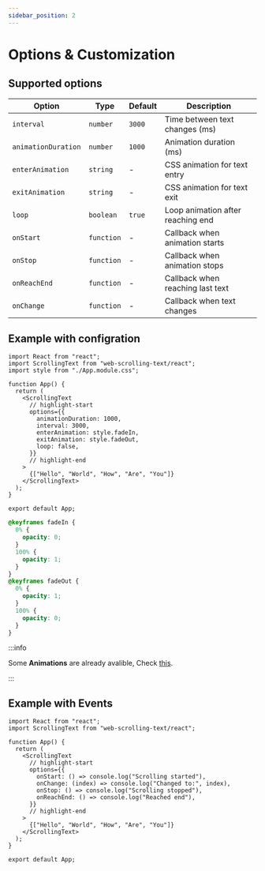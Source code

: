 ```yaml
---
sidebar_position: 2
---
```


# Options & Customization

## Supported options

| Option              | Type       | Default | Description                       |
| ------------------- | ---------- | ------- | --------------------------------- |
| `interval`          | `number`   | `3000`  | Time between text changes (ms)    |
| `animationDuration` | `number`   | `1000`  | Animation duration (ms)           |
| `enterAnimation`    | `string`   | -       | CSS animation for text entry      |
| `exitAnimation`     | `string`   | -       | CSS animation for text exit       |
| `loop`              | `boolean`  | `true`  | Loop animation after reaching end |
| `onStart`           | `function` | -       | Callback when animation starts    |
| `onStop`            | `function` | -       | Callback when animation stops     |
| `onReachEnd`        | `function` | -       | Callback when reaching last text  |
| `onChange`          | `function` | -       | Callback when text changes        |

## Example with configration

```tsx title="App.tsx"
import React from "react";
import ScrollingText from "web-scrolling-text/react";
import style from "./App.module.css";

function App() {
  return (
    <ScrollingText
      // highlight-start
      options={{
        animationDuration: 1000,
        interval: 3000,
        enterAnimation: style.fadeIn,
        exitAnimation: style.fadeOut,
        loop: false,
      }}
      // highlight-end
    >
      {["Hello", "World", "How", "Are", "You"]}
    </ScrollingText>
  );
}

export default App;
```

```css title="App.module.css"
@keyframes fadeIn {
  0% {
    opacity: 0;
  }
  100% {
    opacity: 1;
  }
}
@keyframes fadeOut {
  0% {
    opacity: 1;
  }
  100% {
    opacity: 0;
  }
}
```
:::info

Some **Animations** are already avalible, Check [this](/docs/react/animations#with-other-options).

:::

## Example with Events

```tsx title="App.tsx"
import React from "react";
import ScrollingText from "web-scrolling-text/react";

function App() {
  return (
    <ScrollingText
      // highlight-start
      options={{
        onStart: () => console.log("Scrolling started"),
        onChange: (index) => console.log("Changed to:", index),
        onStop: () => console.log("Scrolling stopped"),
        onReachEnd: () => console.log("Reached end"),
      }}
      // highlight-end
    >
      {["Hello", "World", "How", "Are", "You"]}
    </ScrollingText>
  );
}

export default App;
```
